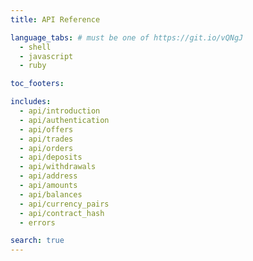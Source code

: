 ```yaml
---
title: API Reference

language_tabs: # must be one of https://git.io/vQNgJ
  - shell
  - javascript
  - ruby

toc_footers:

includes:
  - api/introduction
  - api/authentication
  - api/offers
  - api/trades
  - api/orders
  - api/deposits
  - api/withdrawals
  - api/address
  - api/amounts
  - api/balances
  - api/currency_pairs
  - api/contract_hash
  - errors

search: true
---
```

